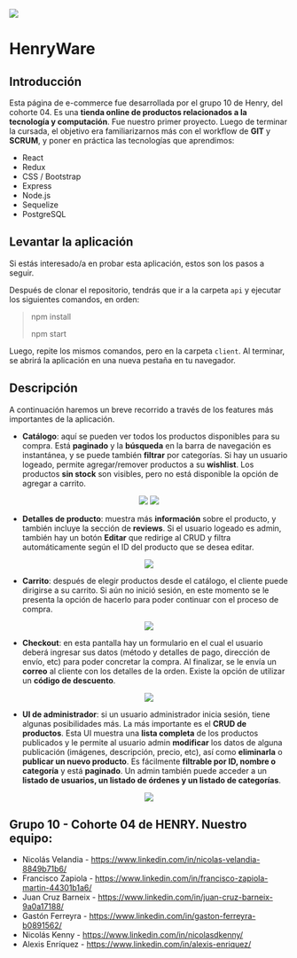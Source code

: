 <p align='left'>
    <img src='https://static.wixstatic.com/media/85087f_0d84cbeaeb824fca8f7ff18d7c9eaafd~mv2.png/v1/fill/w_160,h_30,al_c,q_85,usm_0.66_1.00_0.01/Logo_completo_Color_1PNG.webp' </img>
</p>

# HenryWare

## Introducción

Esta página de e-commerce fue desarrollada por el grupo 10 de Henry, del cohorte 04. Es una **tienda online de productos relacionados a la tecnología y computación**. Fue nuestro primer proyecto. Luego de terminar la cursada, el objetivo era familiarizarnos más con el workflow de **GIT** y **SCRUM**, y poner en práctica las tecnologías que aprendimos:

- React
- Redux
- CSS / Bootstrap
- Express
- Node.js
- Sequelize
- PostgreSQL


## Levantar la aplicación
Si estás interesado/a en probar esta aplicación, estos son los pasos a seguir.

Después de clonar el repositorio, tendrás que ir a la carpeta `api` y ejecutar los siguientes comandos, en orden:

>npm install
>
>npm start

Luego, repite los mismos comandos, pero en la carpeta `client`. Al terminar, se abrirá la aplicación en una nueva pestaña en tu navegador.

## Descripción
A continuación haremos un breve recorrido a través de los features más importantes de la aplicación.

* __Catálogo__: aquí se pueden ver todos los productos disponibles para su compra. Está **paginado** y la **búsqueda** en la barra de navegación es instantánea, y se puede también **filtrar** por categorías. Si hay un usuario logeado, permite agregar/remover productos a su **wishlist**. Los productos **sin stock** son visibles, pero no está disponible la opción de agregar a carrito.

<p align='center'>
    <img src='https://i.imgur.com/vXokYi9.jpg' </img>
    <img src='https://i.imgur.com/S7ewPf2.jpg' </img>
</p>

* __Detalles de producto__: muestra más **información** sobre el producto, y también incluye la sección de **reviews**. Si el usuario logeado es admin, también hay un botón **Editar** que redirige al CRUD y filtra automáticamente según el ID del producto que se desea editar.
<p align='center'>
    <img src='https://i.imgur.com/ZSrXTWw.png' </img>
</p>

* __Carrito__: después de elegir productos desde el catálogo, el cliente puede dirigirse a su carrito. Si aún no inició sesión, en este momento se le presenta la opción de hacerlo para poder continuar con el proceso de compra.
<p align='center'>
    <img src='https://i.imgur.com/dCtX1gI.jpg' </img>
</p>

* __Checkout__: en esta pantalla hay un formulario en el cual el usuario deberá ingresar sus datos (método y detalles de pago, dirección de envío, etc) para poder concretar la compra. Al finalizar, se le envía un **correo** al cliente con los detalles de la orden. Existe la opción de utilizar un **código de descuento**.
<p align='center'>
    <img src='https://i.imgur.com/UulnC3t.jpg' </img>
</p>

* __UI de administrador__: si un usuario administrador inicia sesión, tiene algunas posibilidades más. La más importante es el **CRUD de productos**. Esta UI muestra una **lista completa** de los productos publicados y le permite al usuario admin **modificar** los datos de alguna publicación (imágenes, descripción, precio, etc), así como **eliminarla** o **publicar un nuevo producto**. Es fácilmente **filtrable por ID, nombre o categoría** y está **paginado**. Un admin también puede acceder a un **listado de usuarios, un listado de órdenes y un listado de categorías**.
<p align='center'>
    <img src='https://i.imgur.com/SN6Yyp9.jpg' </img>
</p>

## Grupo 10 - Cohorte 04 de HENRY. Nuestro equipo:
- Nicolás Velandia - https://www.linkedin.com/in/nicolas-velandia-8849b71b6/
- Francisco Zapiola - https://www.linkedin.com/in/francisco-zapiola-martin-44301b1a6/
- Juan Cruz Barneix - https://www.linkedin.com/in/juan-cruz-barneix-9a0a17188/
- Gastón Ferreyra - https://www.linkedin.com/in/gaston-ferreyra-b0891562/
- Nicolás Kenny - https://www.linkedin.com/in/nicolasdkenny/
- Alexis Enríquez - https://www.linkedin.com/in/alexis-enriquez/
